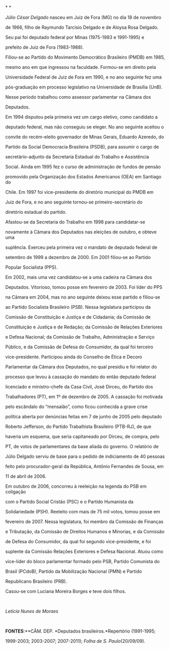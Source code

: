 

* *



*Júlio César Delgado* nasceu em Juiz de Fora (MG) no dia 18 de novembro

de 1966, filho de Raymundo Tarcísio Delgado e de Aloysa Rosa Delgado.

Seu pai foi deputado federal por Minas (1975-1983 e 1991-1995) e

prefeito de Juiz de Fora (1983-1988).



Filiou-se ao Partido do Movimento Democrático Brasileiro (PMDB) em 1985,

mesmo ano em que ingressou na faculdade. Formou-se em direito pela

Universidade Federal de Juiz de Fora em 1990, e no ano seguinte fez uma

pós-graduação em processo legislativo na Universidade de Brasília (UnB).

Nesse período trabalhou como assessor parlamentar na Câmara dos

Deputados.



Em 1994 disputou pela primeira vez um cargo eletivo, como candidato a

deputado federal, mas não conseguiu se eleger. No ano seguinte aceitou o

convite do recém-eleito governador de Minas Gerais, Eduardo Azeredo, do

Partido da Social Democracia Brasileira (PSDB), para assumir o cargo de

secretário-adjunto da Secretaria Estadual do Trabalho e Assistência

Social. Ainda em 1995 fez o curso de administração de fundos de pensão

promovido pela Organização dos Estados Americanos (OEA) em Santiago do

Chile. Em 1997 foi vice-presidente do diretório municipal do PMDB em

Juiz de Fora, e no ano seguinte tornou-se primeiro-secretário do

diretório estadual do partido.



Afastou-se da Secretaria do Trabalho em 1998 para candidatar-se

novamente à Câmara dos Deputados nas eleições de outubro, e obteve uma

suplência. Exerceu pela primeira vez o mandato de deputado federal de

setembro de 1999 a dezembro de 2000. Em 2001 filiou-se ao Partido

Popular Socialista (PPS).



Em 2002, mais uma vez candidatou-se a uma cadeira na Câmara dos

Deputados. Vitorioso, tomou posse em fevereiro de 2003. Foi líder do PPS

na Câmara em 2004, mas no ano seguinte deixou esse partido e filiou-se

ao Partido Socialista Brasileiro (PSB). Nessa legislatura participou da

Comissão de Constituição e Justiça e de Cidadania; da Comissão de

Constituição e Justiça e de Redação; da Comissão de Relações Exteriores

e Defesa Nacional; da Comissão de Trabalho, Administração e Serviço

Público, e da Comissão de Defesa do Consumidor, da qual foi terceiro

vice-presidente. Participou ainda do Conselho de Ética e Decoro

Parlamentar da Câmara dos Deputados, no qual presidiu e foi relator do

processo que levou à cassação do mandato do então deputado federal

licenciado e ministro-chefe da Casa Civil, José Dirceu, do Partido dos

Trabalhadores (PT), em 1º de dezembro de 2005. A cassação foi motivada

pelo escândalo do “mensalão”, como ficou conhecida a grave crise

política aberta por denúncias feitas em 7 de junho de 2005 pelo deputado

Roberto Jefferson, do Partido Trabalhista Brasileiro (PTB-RJ), de que

haveria um esquema, que seria capitaneado por Dirceu, de compra, pelo

PT, de votos de parlamentares da base aliada do governo. O relatório de

Júlio Delgado serviu de base para o pedido de indiciamento de 40 pessoas

feito pelo procurador-geral da República, Antônio Fernandes de Sousa, em

11 de abril de 2006.



Em outubro de 2006, concorreu à reeleição na legenda do PSB em coligação

com o Partido Social Cristão (PSC) e o Partido Humanista da

Solidariedade (PSH). Reeleito com mais de 75 mil votos, tomou posse em

fevereiro de 2007. Nessa legislatura, foi membro da Comissão de Finanças

e Tributação, da Comissão de Direitos Humanos e Minorias, e da Comissão

de Defesa do Consumidor, da qual foi segundo vice-presidente, e foi

suplente da Comissão Relações Exteriores e Defesa Nacional. Atuou como

vice-líder do bloco parlamentar formado pelo PSB, Partido Comunista do

Brasil (PCdoB), Partido da Mobilização Nacional (PMN) e Partido

Republicano Brasileiro (PRB).  



Casou-se com Luciana Moreira Borges e teve dois filhos.



 



*Letícia Nunes de Moraes*



 



**FONTES**:**CÂM. DEP. *Deputados brasileiros.*Repertório (1991-1995;

1999-2003; 2003-2007; 2007-2011); *Folha de S. Paulo*(20/09/09).



 

